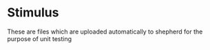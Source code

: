 # Stimulus

These are files which are uploaded automatically to shepherd for the purpose of
unit testing